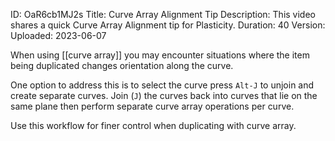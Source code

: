 ID: OaR6cb1MJ2s
Title: Curve Array Alignment Tip
Description: This video shares a quick Curve Array Alignment tip for Plasticity.
Duration: 40
Version: 
Uploaded: 2023-06-07

When using [[curve array]] you may encounter situations where the item being duplicated changes orientation along the curve.

One option to address this is to select the curve press `Alt-J` to unjoin and create separate curves. Join (`J`) the curves back into curves that lie on the same plane then perform separate curve array operations per curve.

Use this workflow for finer control when duplicating with curve array.
